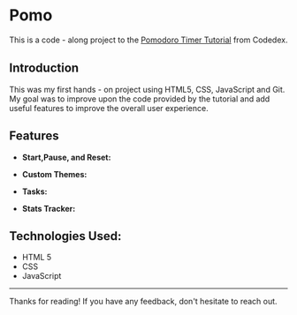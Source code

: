 # Pomo

This is a code - along project to the [Pomodoro Timer Tutorial](https://www.codedex.io/projects/build-a-pomodoro-app-with-html-css-js) from Codedex. 
<img width="1" alt="" src="">



## Introduction

This was my first hands - on project using HTML5, CSS, JavaScript and Git. My goal was to improve upon the code provided by the tutorial and add useful features to improve the overall user experience.

## Features

- **Start,Pause, and Reset:**
  
- **Custom Themes:** 

- **Tasks:** 

- **Stats Tracker:**

## Technologies Used:

- HTML 5
- CSS
- JavaScript

---

Thanks for reading! If you have any feedback, don't hesitate to reach out.
